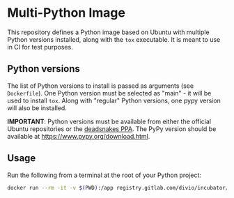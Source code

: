 # Multi-Python Image

This repository defines a Python image based on Ubuntu with multiple Python versions installed,
along with the `tox` executable. It is meant to use in CI for test purposes.


## Python versions

The list of Python versions to install is passed as arguments (see `Dockerfile`).
One Python version must be selected as "main" - it will be used to install `tox`.
Along with "regular" Python versions, one pypy version will also be installed.

**IMPORTANT**: Python versions must be available from either the official Ubuntu repositories or the
[deadsnakes PPA](https://launchpad.net/~deadsnakes/+archive/ubuntu/ppa). The PyPy version should be
available at https://www.pypy.org/download.html.

## Usage

Run the following from a terminal at the root of your Python project:
```bash
docker run --rm -it -v $(PWD):/app registry.gitlab.com/divio/incubator/multi-Python:latest tox
```